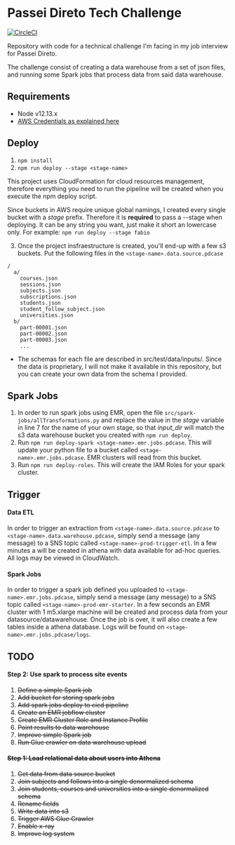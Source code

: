 # Passei Direto Tech Challenge

[![CircleCI](https://circleci.com/gh/fabioaromanini/passei-direto-tech-challenge.svg?style=svg)](https://circleci.com/gh/fabioaromanini/passei-direto-tech-challenge)

Repository with code for a technical challenge I'm facing in my job interview for Passei Direto.

The challenge consist of creating a data warehouse from a set of json files, and running some Spark jobs that process data from said data warehouse.

## Requirements

- Node v12.13.x
- [AWS Credentials as explained here](https://serverless.com/framework/docs/providers/aws/guide/credentials/)

## Deploy

1. `npm install`
2. `npm run deploy --stage <stage-name>`

This project uses CloudFormation for cloud resources management, therefore everything you need to run the pipeline will be created when you execute the npm deploy script.

Since buckets in AWS require unique global namings, I created every single bucket with a _stage_ prefix. Therefore it is **required** to pass a --stage when deploying. It can be any string you want, just make it short an lowercase only. For example:
`npm run deploy --stage fabio`

3. Once the project insfraestructure is created, you'll end-up with a few s3 buckets. Put the following files in the `<stage-name>.data.source.pdcase`

```
/
  a/
    courses.json
    sessions.json
    subjects.json
    subscriptions.json
    students.json
    student_follow_subject.json
    universities.json
  b/
    part-00001.json
    part-00002.json
    part-00003.json
    ...
```

- The schemas for each file are described in src/test/data/inputs/. Since the data is proprietary, I will not make it available in this repository, but you can create your own data from the schema I provided.

## Spark Jobs

1. In order to run spark jobs using EMR, open the file `src/spark-jobs/allTransformations.py` and replace the value in the _stage_ variable in line 7 for the name of your own stage, so that _input_dir_ will match the s3 data warehouse bucket you created with `npm run deploy`.
2. Run `npm run deploy-spark <stage-name>.emr.jobs.pdcase`. This will update your python file to a bucket called `<stage-name>.emr.jobs.pdcase`. EMR clusters will read from this bucket.
3. Run `npm run deploy-roles`. This will create the IAM Roles for your spark cluster.

## Trigger

#### Data ETL

In order to trigger an extraction from `<stage-name>.data.source.pdcase` to `<stage-name>.data.warehouse.pdcase`, simply send a message (any message) to a SNS topic called `<stage-name>-prod-trigger-etl`. In a few minutes a will be created in athena with data available for ad-hoc queries.
All logs may be viewed in CloudWatch.

#### Spark Jobs

In order to trigger a spark job defined you uploaded to `<stage-name>.emr.jobs.pdcase`, simply send a message (any message) to a SNS topic called `<stage-name>-prod-emr-starter`. In a few seconds an EMR cluster with 1 m5.xlarge machine will be created and process data from your datasource/datawarehouse. Once the job is over, it will also create a few tables inside a athena database.
Logs will be found on `<stage-name>.emr.jobs.pdcase/logs`.

## TODO

#### Step 2: Use spark to process site events

1. ~~Define a simple Spark job~~
2. ~~Add bucket for storing spark jobs~~
3. ~~Add spark jobs deploy to cicd pipeline~~
4. ~~Create an EMR jobflow cluster~~
5. ~~Create EMR Cluster Role and Instance Profile~~
6. ~~Point results to data warehouse~~
7. ~~Improve simple Spark job~~
8. ~~Run Glue crawler on data warehouse upload~~

#### ~~Step 1: Load relational data about users into Athena~~

1. ~~Get data from data source bucket~~
2. ~~Join subjects and follows into a single denormalized schema~~
3. ~~Join students, courses and universities into a single denormalized schema~~
4. ~~Rename fields~~
5. ~~Write data into s3~~
6. ~~Trigger AWS Glue Crawler~~
7. ~~Enable x-ray~~
8. ~~Improve log system~~
